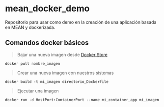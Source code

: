# mean_docker_demo
Repositorio para usar como demo en la creación de una aplicación basada en MEAN y dockerizada.

## Comandos docker básicos

>Bajar una nueva imagen desde [Docker Store](https://store.docker.com/)
``` 
docker pull nombre_imagen 
```
>Crear una nueva imagen con nuestros sistemas
```
docker build -t mi_imagen directorio_Dockerfile
```
>Ejecutar una imagen
```
docker run -d HostPort:ContainerPort --name mi_container_app mi_imagen 
```
